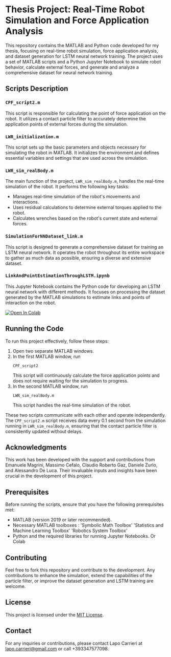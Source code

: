 # Thesis Project: Real-Time Robot Simulation and Force Application Analysis

This repository contains the MATLAB and Python code developed for my thesis, focusing on real-time robot simulation, force application analysis, and dataset generation for LSTM neural network training. The project uses a set of MATLAB scripts and a Python Jupyter Notebook to simulate robot behavior, calculate external forces, and generate and analyze a comprehensive dataset for neural network training.

## Scripts Description

### `CPF_script2.m`
This script is responsible for calculating the point of force application on the robot. It utilizes a contact particle filter to accurately determine the application points of external forces during the simulation.

### `LWR_initialization.m`
This script sets up the basic parameters and objects necessary for simulating the robot in MATLAB. It initializes the environment and defines essential variables and settings that are used across the simulation.

### `LWR_sim_realBody.m`
The main function of the project, `LWR_sim_realBody.m`, handles the real-time simulation of the robot. It performs the following key tasks:
- Manages real-time simulation of the robot's movements and interactions.
- Uses residual calculations to determine external torques applied to the robot.
- Calculates wrenches based on the robot's current state and external forces.

### `SimulationForNNDataset_link.m`
This script is designed to generate a comprehensive dataset for training an LSTM neural network. It operates the robot throughout its entire workspace to gather as much data as possible, ensuring a diverse and extensive dataset.

### `LinkAndPointEstimationThroughLSTM.ipynb`
This Jupyter Notebook contains the Python code for developing an LSTM neural network with different methods. It focuses on processing the dataset generated by the MATLAB simulations to estimate links and points of interaction on the robot.

[![Open In Colab](https://colab.research.google.com/assets/colab-badge.svg)](https://colab.research.google.com/drive/1vC3cP5G_LgPBQgHmMiIXMpivY4FpEV-5?usp=sharing)



## Running the Code

To run this project effectively, follow these steps:
1. Open two separate MATLAB windows.
2. In the first MATLAB window, run
   ```
   CPF_script2
   ```
    This script will continuously calculate the force application points and does not require waiting for the simulation to progress.
4. In the second MATLAB window, run
   ```
   LWR_sim_realBody.m
   ```
   This script handles the real-time simulation of the robot.

These two scripts communicate with each other and operate independently. The `CPF_script2.m` script receives data every 0.1 second from the simulation running in `LWR_sim_realBody.m`, ensuring that the contact particle filter is consistently updated without delays.

## Acknowledgments

This work has been developed with the support and contributions from Emanuele Magrini, Massimo Cefalo, Claudio Roberto Gaz, Daniele Zurlo, and Alessandro De Luca. Their invaluable inputs and insights have been crucial in the development of this project.

## Prerequisites

Before running the scripts, ensure that you have the following prerequisites met:
- MATLAB (version 2019 or later recommended).
- Necessary MATLAB toolboxes :
    'Symbolic Math Toolbox'
    'Statistics and Machine Learning Toolbox'
    'Robotics System Toolbox'
- Python and the required libraries for running Jupyter Notebooks. Or Colab

## Contributing

Feel free to fork this repository and contribute to the development. Any contributions to enhance the simulation, extend the capabilities of the particle filter, or improve the dataset generation and LSTM training are welcome.

## License

This project is licensed under the [MIT License](LICENSE.md).

## Contact

For any inquiries or contributions, please contact Lapo Carrieri at lapo.carrieri@gmail.com or call +393347577098.

